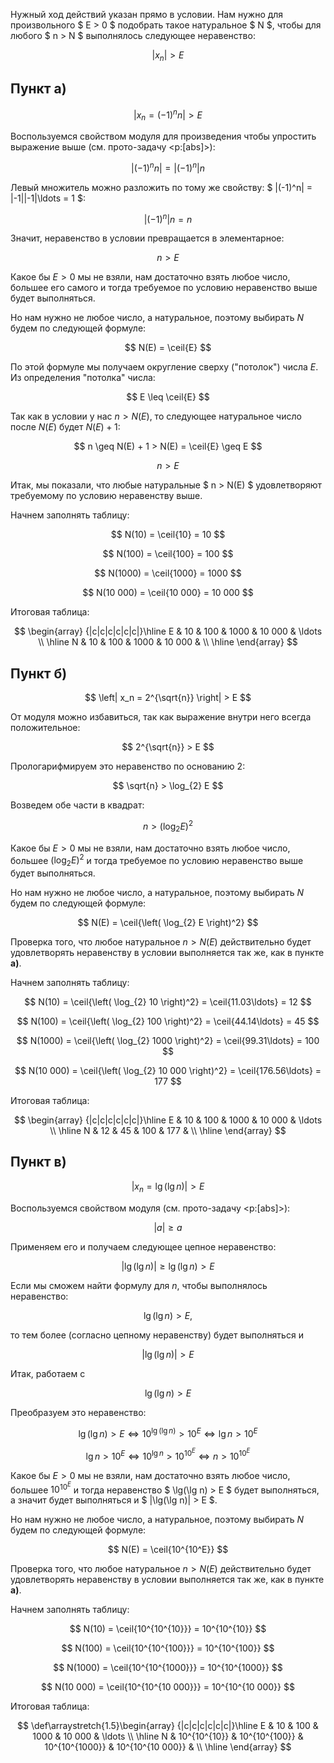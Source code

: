 Нужный ход действий указан прямо в условии. Нам нужно для произвольного $ E > 0 $ подобрать такое натуральное $ N $, чтобы для любого $ n > N $ выполнялось следующее неравенство:

$$ |x_n| > E $$

## Пункт а)

$$ \left| x_n = (-1)^n n \right| > E $$

Воспользуемся свойством модуля для произведения чтобы упростить выражение выше (см. прото-задачу <p:[abs]>):

$$ \left| (-1)^n n \right| = \left| (-1)^n \right| n $$

Левый множитель можно разложить по тому же свойству: $ |(-1)^n| = |-1||-1|\ldots = 1 $:

$$ \left| (-1)^n \right| n = n $$

Значит, неравенство в условии превращается в элементарное:

$$ n > E $$

Какое бы $E > 0$ мы не взяли, нам достаточно взять любое число, большее его самого и тогда требуемое по условию неравенство выше будет выполняться.

Но нам нужно не любое число, а натуральное, поэтому выбирать $N$ будем по следующей формуле:

$$ N(E) = \ceil{E} $$

По этой формуле мы получаем округление сверху ("потолок") числа $E$. Из определения "потолка" числа:

$$ E \leq \ceil{E} $$

Так как в условии у нас $n > N(E)$, то следующее натуральное число после $N(E)$ будет $N(E) + 1$:

$$ n \geq N(E) + 1 > N(E) = \ceil{E} \geq E  $$

$$ n > E $$

Итак, мы показали, что любые натуральные $ n > N(E) $ удовлетворяют требуемому по условию неравенству выше.

Начнем заполнять таблицу:

$$ N(10) = \ceil{10} = 10 $$

$$ N(100) = \ceil{100} = 100 $$

$$ N(1000) = \ceil{1000} = 1000 $$

$$ N(10 000) = \ceil{10 000} = 10 000 $$

Итоговая таблица:

$$ \begin{array} {|c|c|c|c|c|c|}\hline E & 10 & 100 & 1000 & 10 000 & \ldots \\ \hline N & 10 & 100 & 1000 & 10 000 &  \\ \hline  \end{array} $$

## Пункт б)

$$ \left| x_n = 2^{\sqrt{n}} \right| > E $$

От модуля можно избавиться, так как выражение внутри него всегда положительное:

$$ 2^{\sqrt{n}} > E $$

Прологарифмируем это неравенство по основанию $2$:

$$ \sqrt{n} > \log_{2} E $$

Возведем обе части в квадрат:

$$ n > \left( \log_{2} E \right)^2 $$

Какое бы $E > 0$ мы не взяли, нам достаточно взять любое число, большее $\left( \log_{2} E \right)^2$ и тогда требуемое по условию неравенство выше будет выполняться.

Но нам нужно не любое число, а натуральное, поэтому выбирать $N$ будем по следующей формуле:

$$ N(E) = \ceil{\left( \log_{2} E \right)^2} $$

Проверка того, что любое натуральное $n > N(E)$ действительно будет удовлетворять неравенству в условии выполняется так же, как в пункте **а)**.

Начнем заполнять таблицу:

$$ N(10) = \ceil{\left( \log_{2} 10 \right)^2} = \ceil{11.03\ldots} = 12 $$

$$ N(100) = \ceil{\left( \log_{2} 100 \right)^2} = \ceil{44.14\ldots} = 45 $$

$$ N(1000) = \ceil{\left( \log_{2} 1000 \right)^2} = \ceil{99.31\ldots} = 100 $$

$$ N(10 000) = \ceil{\left( \log_{2} 10 000 \right)^2} = \ceil{176.56\ldots} = 177 $$

Итоговая таблица:

$$ \begin{array} {|c|c|c|c|c|c|}\hline E & 10 & 100 & 1000 & 10 000 & \ldots \\ \hline N & 12 & 45 & 100 & 177 &  \\ \hline  \end{array} $$

## Пункт в)

$$ |x_n = \lg(\lg n)| > E $$

Воспользуемся свойством модуля (см. прото-задачу <p:[abs]>):

$$ |a| \geq a $$

Применяем его и получаем следующее цепное неравенство:

$$ |\lg(\lg n)| \geq \lg(\lg n) > E $$

Если мы сможем найти формулу для $n$, чтобы выполнялось неравенство:

$$ \lg(\lg n) > E, $$

то тем более (согласно цепному неравенству) будет выполняться и

$$ |\lg(\lg n)| > E $$

Итак, работаем с

$$ \lg(\lg n) > E $$

Преобразуем это неравенство:

$$ \lg(\lg n) > E \Leftrightarrow 10^{\lg(\lg n)} > 10^E \Leftrightarrow \lg n > 10^E $$

$$ \lg n > 10^E \Leftrightarrow 10^{\lg n} > 10^{10^E} \Leftrightarrow n > 10^{10^E} $$

Какое бы $E > 0$ мы не взяли, нам достаточно взять любое число, большее $10^{10^E}$ и тогда неравенство $ \lg(\lg n) > E $ будет выполняться, а значит будет выполняться и $ |\lg(\lg n)| > E $.

Но нам нужно не любое число, а натуральное, поэтому выбирать $N$ будем по следующей формуле:

$$ N(E) = \ceil{10^{10^E}} $$

Проверка того, что любое натуральное $n > N(E)$ действительно будет удовлетворять неравенству в условии выполняется так же, как в пункте **а)**.

Начнем заполнять таблицу:

$$ N(10) = \ceil{10^{10^{10}}} = 10^{10^{10}} $$

$$ N(100) = \ceil{10^{10^{100}}} = 10^{10^{100}} $$

$$ N(1000) = \ceil{10^{10^{1000}}} = 10^{10^{1000}} $$

$$ N(10 000) = \ceil{10^{10^{10 000}}} = 10^{10^{10 000}} $$

Итоговая таблица:

$$	\def\arraystretch{1.5}\begin{array} {|c|c|c|c|c|c|}\hline E & 10 & 100 & 1000 & 10 000 & \ldots \\ \hline N & 10^{10^{10}} & 10^{10^{100}} & 10^{10^{1000}} & 10^{10^{10 000}} &  \\ \hline  \end{array} $$